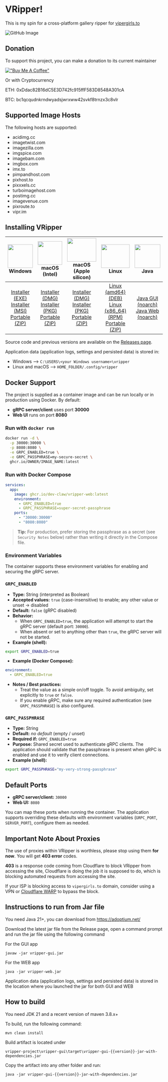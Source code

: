 # VRipper!

This is my spin for a cross-platform gallery ripper for [vipergirls.to](https://vipergirls.to)

![GitHub Image](/image.png)

## Donation
To support this project, you can make a donation to its current maintainer

[!["Buy Me A Coffee"](https://www.buymeacoffee.com/assets/img/custom_images/orange_img.png)](https://buymeacoffee.com/devclaw)

Or with Cryptocurrency

ETH: 0xDdac82B16dC5E3D742fc915ffF583D8548A301cA

BTC: bc1qcqudnkrndwyadsjwrxww42svkf8trnzx3c8vlr

## Supported Image Hosts

The following hosts are supported:

* acidimg.cc
* imagetwist.com
* imagezilla.com
* imgspice.com
* imagebam.com
* imgbox.com
* imx.to
* pimpandhost.com
* pixhost.to
* pixxxels.cc
* turboimagehost.com
* postimg.cc
* imagevenue.com
* pixroute.to
* vipr.im

## Installing VRipper

<img src="https://github.com/stashapp/stash/raw/develop/docs/readme_assets/windows_logo.svg" width="100%" height="75"> Windows | <img src="https://github.com/stashapp/stash/raw/develop/docs/readme_assets/mac_logo.svg" width="100%" height="75"> macOS (Intel) | <img src="https://github.com/stashapp/stash/raw/develop/docs/readme_assets/mac_logo.svg" width="100%" height="75"> macOS (Apple silicon) | <img src="https://github.com/stashapp/stash/raw/develop/docs/readme_assets/linux_logo.svg" width="100%" height="75"> Linux  | <img src="https://images.vexels.com/media/users/3/166401/isolated/preview/b82aa7ac3f736dd78570dd3fa3fa9e24-java-programming-language-icon-by-vexels.png" width="100%" height="75"> Java
:---:|:---:|:---:|:---:|:---:
[Installer (EXE)](https://github.com/dev-claw/vripper-project/releases/download/6.5.7/vripper-windows-installer-6.5.7.exe) <br /> [Installer (MSI)](https://github.com/dev-claw/vripper-project/releases/download/6.5.7/vripper-windows-installer-6.5.7.msi) <br /> [Portable (ZIP)](https://github.com/dev-claw/vripper-project/releases/download/6.5.7/vripper-windows-portable-6.5.7.zip) | [Installer (DMG)](https://github.com/dev-claw/vripper-project/releases/download/6.5.7/vripper-macos-6.5.7.x86_64.dmg) <br /> [Installer (PKG)](https://github.com/dev-claw/vripper-project/releases/download/6.5.7/vripper-macos-6.5.7.x86_64.pkg) <br /> [Portable (ZIP)](https://github.com/dev-claw/vripper-project/releases/download/6.5.7/vripper-macos-portable-6.5.7.x86_64.zip) | [Installer (DMG)](https://github.com/dev-claw/vripper-project/releases/download/6.5.7/vripper-macos-6.5.7.arm64.dmg) <br /> [Installer (PKG)](https://github.com/dev-claw/vripper-project/releases/download/6.5.7/vripper-macos-6.5.7.arm64.pkg) <br /> [Portable (ZIP)](https://github.com/dev-claw/vripper-project/releases/download/6.5.7/vripper-macos-portable-6.5.7.arm64.zip)  | [Linux (amd64) (DEB)](https://github.com/dev-claw/vripper-project/releases/download/6.5.7/vripper-linux-6.5.3_amd64.deb) <br /> [Linux (x86_64) (RPM)](https://github.com/dev-claw/vripper-project/releases/download/6.5.7/vripper-linux-6.5.7.x86_64.rpm) <br /> [Portable (ZIP)](https://github.com/dev-claw/vripper-project/releases/download/6.5.7/vripper-linux-portable-6.5.7.zip) | [Java GUI (noarch)](https://github.com/dev-claw/vripper-project/releases/download/6.5.7/vripper-noarch-gui-6.5.7.jar) <br /> [Java Web (noarch)](https://github.com/dev-claw/vripper-project/releases/download/6.5.7/vripper-noarch-web-6.5.7.jar)

Source code and previous versions are available on
the [Releases page](https://github.com/dev-claw/vripper-project/releases).

Application data (application logs, settings and persisted data) is stored in:  
* Windows --> `C:\USERS\<your Windows username>\vripper` 
* Linux and macOS --> `HOME_FOLDER/.config/vripper`

## Docker Support

The project is supplied as a container image and can be run locally or in production using Docker. By default:

- **gRPC server/client** uses port **30000**
- **Web UI** runs on port **8080**

### Run with `docker run`

```bash
docker run -d \
  -p 30000:30000 \
  -p 8080:8080 \
  -e GRPC_ENABLED=true \
  -e GRPC_PASSPHRASE=my-secure-secret \
  ghcr.io/OWNER/IMAGE_NAME:latest
```

### Run with Docker Compose

```yaml
services:
  app:
    image: ghcr.io/dev-claw/vripper-web:latest
    environment:
      - GRPC_ENABLED=true
      - GRPC_PASSPHRASE=super-secret-passphrase
    ports:
      - "30000:30000"
      - "8080:8080"
```

> **Tip:** For production, prefer storing the passphrase as a secret (see `Security Notes` below) rather than writing it
> directly in the Compose file.

### Environment Variables

The container supports these environment variables for enabling and securing the gRPC server.

### `GRPC_ENABLED`

- **Type:** String (interpreted as Boolean)
- **Accepted values:** `true` (case-insensitive) to enable; any other value or unset → disabled
- **Default:** `false` (gRPC disabled)
- **Behavior:**
    - When `GRPC_ENABLED=true`, the application will attempt to start the gRPC server (default port: `30000`).
    - When absent or set to anything other than `true`, the gRPC server will not be started.
- **Example (shell):**

```bash
export GRPC_ENABLED=true
```

- **Example (Docker Compose):**

```yaml
environment:
  - GRPC_ENABLED=true
```

- **Notes / Best practices:**
    - Treat the value as a simple on/off toggle. To avoid ambiguity, set explicitly to `true` or `false`.
    - If you enable gRPC, make sure any required authentication (see `GRPC_PASSPHRASE`) is also configured.

### `GRPC_PASSPHRASE`

- **Type:** String
- **Default:** *no default* (empty / unset)
- **Required if:** `GRPC_ENABLED=true`
- **Purpose:** Shared secret used to authenticate gRPC clients. The application should validate that the passphrase is
  present when gRPC is enabled and use it to verify client connections.
- **Example (shell):**

```bash
export GRPC_PASSPHRASE="my-very-strong-passphrase"
```

## Default Ports

- **gRPC server/client:** `30000`
- **Web UI:** `8080`

You can map these ports when running the container. The application supports overriding these defaults with environment
variables (`GRPC_PORT`, `SERVER_PORT`), configure them as needed.

## Important Note About Proxies
The use of proxies within VRipper is worthless, please stop using them **for now**. You will get **403 error** codes.  

**403** is a response code coming from Cloudflare to block VRipper from accessing the site, Cloudflare is doing the job it is supposed to do, which is blocking automated requests from accessing the site. 

If your ISP is blocking access to `vipergirls.to` domain, consider using a VPN or [Cloudflare WARP](https://one.one.one.one/) to bypass the block.

## Instructions to run from Jar file
You need Java 21+, you can download from https://adoptium.net/

Download the latest jar file from the Release page, open a command prompt and run the jar file using the following command

For the GUI app

    javaw -jar vripper-gui.jar

For the WEB app

    java -jar vripper-web.jar

Application data (application logs, settings and persisted data) is stored in the location where you launched the jar for both GUI and WEB

## How to build

You need JDK 21 and a recent version of maven 3.8.x+

To build, run the following command:

    mvn clean install

Build artifact is located under

    vripper-project\vripper-gui\target\vripper-gui-{{version}}-jar-with-dependencies.jar

Copy the artifact into any other folder and run:

    java -jar vripper-gui-{{version}}-jar-with-dependencies.jar
